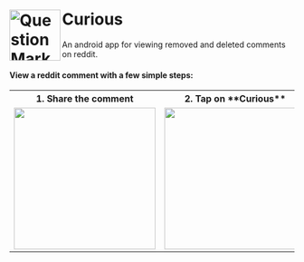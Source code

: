# Curious<img alt= 'Question Mark' src="https://user-images.githubusercontent.com/37664141/95588237-ce58db00-0a60-11eb-8108-4968fbbf1b61.png" width="90px" align="left">

An android app for viewing removed and deleted comments on reddit.


#### View a reddit comment with a few simple steps:

<table style="width:100%">
    <tr>
        <th>1. Share the comment</th>
        <th>2. Tap on **Curious** </th> 
        <th>3. Comment gets displayed</th>
    </tr>
    <tr>
        <td><img src="https://user-images.githubusercontent.com/37664141/95588765-71a9f000-0a61-11eb-843d-efb293176866.png" width="250px"/></td>
        <td><img src="https://user-images.githubusercontent.com/37664141/95589553-89ce3f00-0a62-11eb-9126-8d76f8f54895.png" width="250px"/></td> 
        <td><img src="https://user-images.githubusercontent.com/37664141/95589763-d154cb00-0a62-11eb-94f8-646d1d87ff72.png" width="250px"/></td>
    </tr>
</table>
